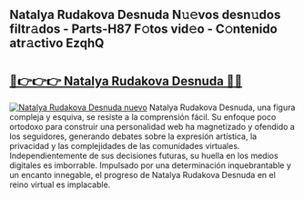 ## Natalya Rudakova Desnuda N𝚞𝚎vos desn𝚞dos filtr𝚊dos - Parts-H87 F𝚘tos vid𝚎o - C𝚘ntenido atr𝚊ctivo EzqhQ

# <h2><a href="http://mb6zv5.tromn.icu/?c=Natalya+Rudakova+Desnuda">🔗👉👉👉 Natalya Rudakova Desnuda 🔗🔗</a></h2>

[![Natalya Rudakova Desnuda nuevo](https://i.imgur.com/pEAQMta.gif)](http://mb6zv5.tromn.icu/?c=Natalya+Rudakova+Desnuda)
Natalya Rudakova Desnuda, una figura compleja y esquiva, se resiste a la comprensión fácil. Su enfoque poco ortodoxo para construir una personalidad web ha magnetizado y ofendido a los seguidores, generando debates sobre la expresión artística, la privacidad y las complejidades de las comunidades virtuales. Independientemente de sus decisiones futuras, su huella en los medios digitales es imborrable. Impulsado por una determinación inquebrantable y un encanto innegable, el progreso de Natalya Rudakova Desnuda en el reino virtual es implacable.
